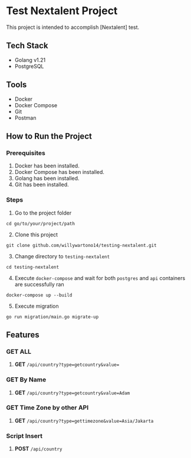 # Test Nextalent Project

This project is intended to accomplish [Nextalent] test.

## Tech Stack
- Golang v1.21
- PostgreSQL

## Tools
- Docker
- Docker Compose
- Git
- Postman

## How to Run the Project
### Prerequisites
1. Docker has been installed.
2. Docker Compose has been installed.
3. Golang has been installed.
4. Git has been installed.

### Steps
1. Go to the project folder
```shell
cd go/to/your/project/path
```
2. Clone this project
```shell
git clone github.com/willywartono14/testing-nextalent.git
```
3. Change directory to `testing-nextalent`
```shell
cd testing-nextalent
```
4. Execute `docker-compose` and wait for both `postgres` and `api` containers are successfully ran
```shell
docker-compose up --build
```
5. Execute migration
```shell
go run migration/main.go migrate-up
```

## Features

### GET ALL
1. **GET** `/api/country?type=getcountry&value=`
### GET By Name
1. **GET** `/api/country?type=getcountry&value=Adam`
### GET Time Zone by other API
1. **GET** `/api/country?type=gettimezone&value=Asia/Jakarta`
### Script Insert
1. **POST** `/api/country`

